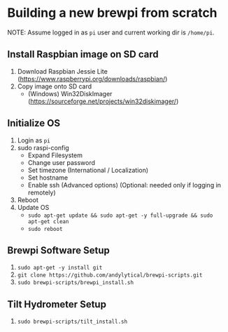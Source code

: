 # Building a new brewpi from scratch

NOTE: Assume logged in as `pi` user and current working dir is `/home/pi`.

## Install Raspbian image on SD card
1. Download Raspbian Jessie Lite (https://www.raspberrypi.org/downloads/raspbian/)
1. Copy image onto SD card
   * (Windows) Win32DiskImager (https://sourceforge.net/projects/win32diskimager/)

## Initialize OS
1. Login as `pi`
1. sudo raspi-config
   * Expand Filesystem
   * Change user password
   * Set timezone (International / Localization)
   * Set hostname
   * Enable ssh (Advanced options) (Optional: needed only if logging in remotely)
1. Reboot
1. Update OS
   * ```sudo apt-get update && sudo apt-get -y full-upgrade && sudo apt-get clean```
   * ```sudo reboot```

## Brewpi Software Setup
1. ```sudo apt-get -y install git```
1. ```git clone https://github.com/andylytical/brewpi-scripts.git```
1. ```sudo brewpi-scripts/brewpi_install.sh```

## Tilt Hydrometer Setup
1. ```sudo brewpi-scripts/tilt_install.sh```
